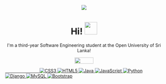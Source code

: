 
 <p align="center"><a href="https://imgur.com/sh07vdn"><img src="https://i.imgur.com/sh07vdn.png" title=" " /></a></p>

<p align="center"><h1 align="center">Hi! <img src="https://media.giphy.com/media/8XaBSsyQaYFxxNqznU/giphy.gif" width="40" height="40"/></h1>
<p align="center">I'm a third-year Software Engineering student at the Open University of Sri Lanka! </p>

 <p align="center"><a href="https://linkedin.com/in/mgkshavinda"><img src="https://i.imgur.com/1HtFi4b.png" width="60" height="20"/></p>

&nbsp; &nbsp;  &nbsp;  &nbsp;  &nbsp;  &nbsp;  &nbsp;  &nbsp; &nbsp; &nbsp; &nbsp; &nbsp; &nbsp; &nbsp; 
![CSS3](https://img.shields.io/badge/css3-%231572B6.svg?style=for-the-badge&logo=css3&logoColor=white) ![HTML5](https://img.shields.io/badge/html5-%23E34F26.svg?style=for-the-badge&logo=html5&logoColor=white) ![Java](https://img.shields.io/badge/java-%23ED8B00.svg?style=for-the-badge&logo=java&logoColor=white) ![JavaScript](https://img.shields.io/badge/javascript-%23323330.svg?style=for-the-badge&logo=javascript&logoColor=%23F7DF1E) ![Python](https://img.shields.io/badge/python-3670A0?style=for-the-badge&logo=python&logoColor=ffdd54) ![Django](https://img.shields.io/badge/django-%23092E20.svg?style=for-the-badge&logo=django&logoColor=white) ![MySQL](https://img.shields.io/badge/mysql-%2300f.svg?style=for-the-badge&logo=mysql&logoColor=white) 	![Bootstrap](https://img.shields.io/badge/bootstrap-563D7C?style=for-the-badge&logo=bootstrap&logoColor=white)

